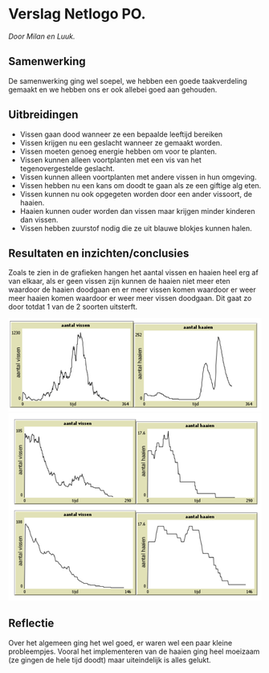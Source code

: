 # Verslag Netlogo PO.
_Door Milan en Luuk._
## Samenwerking
De samenwerking ging wel soepel, we hebben een goede taakverdeling gemaakt en we
hebben ons er ook allebei goed aan gehouden.
## Uitbreidingen
- Vissen gaan dood wanneer ze een bepaalde leeftijd bereiken
- Vissen krijgen nu een geslacht wanneer ze gemaakt worden.
- Vissen moeten genoeg energie hebben om voor te planten.
- Vissen kunnen alleen voortplanten met een vis van het tegenovergestelde
geslacht.
- Vissen kunnen alleen voortplanten met andere vissen in hun omgeving.
- Vissen hebben nu een kans om doodt te gaan als ze een giftige alg eten.
- Vissen kunnen nu ook opgegeten worden door een ander vissoort, de haaien.
- Haaien kunnen ouder worden dan vissen maar krijgen minder kinderen dan
vissen.
- Vissen hebben zuurstof nodig die ze uit blauwe blokjes kunnen halen.
## Resultaten en inzichten/conclusies
Zoals te zien in de grafieken hangen het aantal vissen en haaien heel erg af van elkaar,
als er geen vissen zijn kunnen de haaien niet meer eten waardoor de haaien doodgaan
en er meer vissen komen waardoor er weer meer haaien komen waardoor er weer meer
vissen doodgaan. Dit gaat zo door totdat 1 van de 2 soorten uitsterft.

![grafieken_1](https://github.com/Milan2509/aquarium-netlogo/blob/main/grafieken/grafieken_1.png)
![grafieken_2](https://github.com/Milan2509/aquarium-netlogo/blob/main/grafieken/grafieken_2.png)
## Reflectie
Over het algemeen ging het wel goed, er waren wel een paar kleine probleempjes.
Vooral het implementeren van de haaien ging heel moeizaam (ze gingen de hele tijd
doodt) maar uiteindelijk is alles gelukt.

